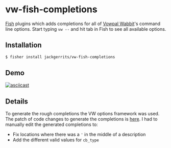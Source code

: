 # vw-fish-completions
[Fish](https://fishshell.com/) plugins which adds completions for all of [Vowpal Wabbit](https://vowpalwabbit.org/)'s command line options. Start typing `vw --` and hit tab in Fish to see all available options.

## Installation

```sh
$ fisher install jackgerrits/vw-fish-completions
```

## Demo

[![asciicast](https://asciinema.org/a/ARQKvDlTNswv5a2OXhxuiuHfk.svg)](https://asciinema.org/a/ARQKvDlTNswv5a2OXhxuiuHfk)


## Details

To generate the rough completions the VW options framework was used. The patch of code changes to generate the completions is [here](patch.diff). I had to manually edit the generated completions to:

- Fix locations where there was a `'` in the middle of a description
- Add the different valid values for `cb_type`